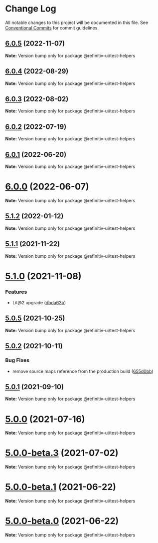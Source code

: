 # Change Log

All notable changes to this project will be documented in this file.
See [Conventional Commits](https://conventionalcommits.org) for commit guidelines.

## [6.0.5](https://github.com/Refinitiv/refinitiv-ui/compare/@refinitiv-ui/test-helpers@6.0.4...@refinitiv-ui/test-helpers@6.0.5) (2022-11-07)

**Note:** Version bump only for package @refinitiv-ui/test-helpers





## [6.0.4](https://github.com/Refinitiv/refinitiv-ui/compare/@refinitiv-ui/test-helpers@6.0.3...@refinitiv-ui/test-helpers@6.0.4) (2022-08-29)

**Note:** Version bump only for package @refinitiv-ui/test-helpers





## [6.0.3](https://github.com/Refinitiv/refinitiv-ui/compare/@refinitiv-ui/test-helpers@6.0.2...@refinitiv-ui/test-helpers@6.0.3) (2022-08-02)

**Note:** Version bump only for package @refinitiv-ui/test-helpers





## [6.0.2](https://github.com/Refinitiv/refinitiv-ui/compare/@refinitiv-ui/test-helpers@6.0.1...@refinitiv-ui/test-helpers@6.0.2) (2022-07-19)

**Note:** Version bump only for package @refinitiv-ui/test-helpers





## [6.0.1](https://github.com/Refinitiv/refinitiv-ui/compare/@refinitiv-ui/test-helpers@6.0.0...@refinitiv-ui/test-helpers@6.0.1) (2022-06-20)

**Note:** Version bump only for package @refinitiv-ui/test-helpers





# [6.0.0](https://github.com/Refinitiv/refinitiv-ui/compare/@refinitiv-ui/test-helpers@6.0.0-next.0...@refinitiv-ui/test-helpers@6.0.0) (2022-06-07)

**Note:** Version bump only for package @refinitiv-ui/test-helpers





## [5.1.2](https://github.com/Refinitiv/refinitiv-ui/compare/@refinitiv-ui/test-helpers@5.1.1...@refinitiv-ui/test-helpers@5.1.2) (2022-01-12)

**Note:** Version bump only for package @refinitiv-ui/test-helpers





## [5.1.1](https://github.com/Refinitiv/refinitiv-ui/compare/@refinitiv-ui/test-helpers@5.1.0...@refinitiv-ui/test-helpers@5.1.1) (2021-11-22)

**Note:** Version bump only for package @refinitiv-ui/test-helpers





# [5.1.0](https://github.com/Refinitiv/refinitiv-ui/compare/@refinitiv-ui/test-helpers@5.0.5...@refinitiv-ui/test-helpers@5.1.0) (2021-11-08)


### Features

* Lit@2 upgrade ([dbda63b](https://github.com/Refinitiv/refinitiv-ui/commit/dbda63be97257f891cb1f2c5ff46b638c70e0b15))





## [5.0.5](https://github.com/Refinitiv/refinitiv-ui/compare/@refinitiv-ui/test-helpers@5.0.2...@refinitiv-ui/test-helpers@5.0.5) (2021-10-25)

**Note:** Version bump only for package @refinitiv-ui/test-helpers





## [5.0.2](https://github.com/Refinitiv/refinitiv-ui/compare/@refinitiv-ui/test-helpers@5.0.1...@refinitiv-ui/test-helpers@5.0.2) (2021-10-11)


### Bug Fixes

* remove source maps reference from the production build ([655d0bb](https://github.com/Refinitiv/refinitiv-ui/commit/655d0bb57290e5fe1276bf1a99bd7a0190d7a2f8))





## [5.0.1](https://git.sami.int.thomsonreuters.com/elf/refinitiv-ui/compare/@refinitiv-ui/test-helpers@5.0.0...@refinitiv-ui/test-helpers@5.0.1) (2021-09-10)

**Note:** Version bump only for package @refinitiv-ui/test-helpers





# [5.0.0](https://git.sami.int.thomsonreuters.com/elf/refinitiv-ui/compare/@refinitiv-ui/test-helpers@5.0.0-beta.3...@refinitiv-ui/test-helpers@5.0.0) (2021-07-16)

**Note:** Version bump only for package @refinitiv-ui/test-helpers





# [5.0.0-beta.3](https://git.sami.int.thomsonreuters.com/elf/refinitiv-ui/compare/@refinitiv-ui/test-helpers@5.0.0-beta.1...@refinitiv-ui/test-helpers@5.0.0-beta.3) (2021-07-02)

**Note:** Version bump only for package @refinitiv-ui/test-helpers

# [5.0.0-beta.1](https://git.sami.int.thomsonreuters.com/elf/refinitiv-ui/compare/@refinitiv-ui/test-helpers@5.0.0-beta.0...@refinitiv-ui/test-helpers@5.0.0-beta.1) (2021-06-22)

**Note:** Version bump only for package @refinitiv-ui/test-helpers

# [5.0.0-beta.0](https://git.sami.int.thomsonreuters.com/elf/refinitiv-ui/compare/@refinitiv-ui/test-helpers@5.0.0-alpha.5...@refinitiv-ui/test-helpers@5.0.0-beta.0) (2021-06-22)

**Note:** Version bump only for package @refinitiv-ui/test-helpers
